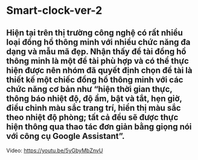 # Smart-clock-ver-2
Hiện tại trên thị trường công nghệ có rất nhiều loại đồng hồ thông minh với nhiều chức năng đa dạng và mẫu mã đẹp. Nhận thấy đề tài đồng hồ thông minh là một đề tài phù hợp và có thể thực hiện được nên nhóm đã quyết định chọn đề tài là thiết kế một chiếc đồng hồ thông minh với các chức năng cơ bản như “hiện thời gian thực, thông báo nhiệt độ, độ ẩm, bật và tắt, hẹn giờ, điều chỉnh màu sắc trang trí, hiển thị màu sắc theo nhiệt độ phòng; tất cả đều sẽ được thực hiện thông qua thao tác đơn giản bằng giọng nói với công cụ Google Assistant”.
------------------------------------------------------------
Video: https://youtu.be/5yGbyMbZnvU
